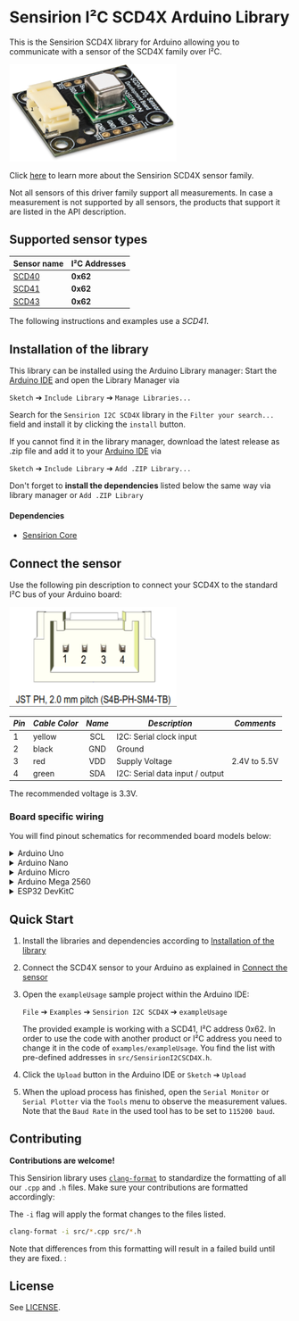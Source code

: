 # Sensirion I²C SCD4X Arduino Library

This is the Sensirion SCD4X library for Arduino allowing you to
communicate with a sensor of the SCD4X family over I²C.

<img src="images/SCD41.png" width="300px">

Click [here](https://sensirion.com/products/catalog/SEK-SCD41) to learn more about the Sensirion SCD4X sensor family.


Not all sensors of this driver family support all measurements.
In case a measurement is not supported by all sensors, the products that
support it are listed in the API description.



## Supported sensor types

| Sensor name   | I²C Addresses  |
| ------------- | -------------- |
|[SCD40](https://sensirion.com/products/catalog/SCD40)| **0x62**|
|[SCD41](https://sensirion.com/products/catalog/SCD41)| **0x62**|
|[SCD43](https://sensirion.com/products/catalog/SCD43)| **0x62**|

The following instructions and examples use a *SCD41*.



## Installation of the library

This library can be installed using the Arduino Library manager:
Start the [Arduino IDE](http://www.arduino.cc/en/main/software) and open
the Library Manager via

`Sketch` ➔ `Include Library` ➔ `Manage Libraries...`

Search for the `Sensirion I2C SCD4X` library in the `Filter
your search...` field and install it by clicking the `install` button.

If you cannot find it in the library manager, download the latest release as .zip file
and add it to your [Arduino IDE](http://www.arduino.cc/en/main/software) via

`Sketch` ➔ `Include Library` ➔ `Add .ZIP Library...`

Don't forget to **install the dependencies** listed below the same way via library
manager or `Add .ZIP Library`

#### Dependencies
* [Sensirion Core](https://github.com/Sensirion/arduino-core)

## Connect the sensor

Use the following pin description to connect your SCD4X to the standard I²C bus of your Arduino board:

<img src="images/SCD41_pinout.png" width="300px">

| *Pin* | *Cable Color* | *Name* | *Description*  | *Comments* |
|-------|---------------|:------:|----------------|------------|
| 1 | yellow | SCL | I2C: Serial clock input |
| 2 | black | GND | Ground |
| 3 | red | VDD | Supply Voltage | 2.4V to 5.5V
| 4 | green | SDA | I2C: Serial data input / output |




The recommended voltage is 3.3V.

### Board specific wiring
You will find pinout schematics for recommended board models below:



<details><summary>Arduino Uno</summary>
<p>

| *SCD4X* | *SCD4X Pin* | *Cable Color* | *Board Pin* |
| :---: | --- | --- | --- |
| SCL | 1 | yellow | D19/SCL |
| GND | 2 | black | GND |
| VDD | 3 | red | 3.3V |
| SDA | 4 | green | D18/SDA |



<img src="images/Arduino-Uno-Rev3-i2c-pinout-3.3V.png" width="600px">
</p>
</details>




<details><summary>Arduino Nano</summary>
<p>

| *SCD4X* | *SCD4X Pin* | *Cable Color* | *Board Pin* |
| :---: | --- | --- | --- |
| SCL | 1 | yellow | A5 |
| GND | 2 | black | GND |
| VDD | 3 | red | 3.3V |
| SDA | 4 | green | A4 |



<img src="images/Arduino-Nano-i2c-pinout-3.3V.png" width="600px">
</p>
</details>




<details><summary>Arduino Micro</summary>
<p>

| *SCD4X* | *SCD4X Pin* | *Cable Color* | *Board Pin* |
| :---: | --- | --- | --- |
| SCL | 1 | yellow | ~D3/SCL |
| GND | 2 | black | GND |
| VDD | 3 | red | 3.3V |
| SDA | 4 | green | D2/SDA |



<img src="images/Arduino-Micro-i2c-pinout-3.3V.png" width="600px">
</p>
</details>




<details><summary>Arduino Mega 2560</summary>
<p>

| *SCD4X* | *SCD4X Pin* | *Cable Color* | *Board Pin* |
| :---: | --- | --- | --- |
| SCL | 1 | yellow | D21/SCL |
| GND | 2 | black | GND |
| VDD | 3 | red | 3.3V |
| SDA | 4 | green | D20/SDA |



<img src="images/Arduino-Mega-2560-Rev3-i2c-pinout-3.3V.png" width="600px">
</p>
</details>




<details><summary>ESP32 DevKitC</summary>
<p>

| *SCD4X* | *SCD4X Pin* | *Cable Color* | *Board Pin* |
| :---: | --- | --- | --- |
| SCL | 1 | yellow | GPIO 22 |
| GND | 2 | black | GND |
| VDD | 3 | red | 3V3 |
| SDA | 4 | green | GPIO 21 |



<img src="images/esp32-devkitc-i2c-pinout-3.3V.png" width="600px">
</p>
</details>



## Quick Start

1. Install the libraries and dependencies according to [Installation of the library](#installation-of-the-library)

2. Connect the SCD4X sensor to your Arduino as explained in [Connect the sensor](#connect-the-sensor)

3. Open the `exampleUsage` sample project within the Arduino IDE:

   `File` ➔ `Examples` ➔ `Sensirion I2C SCD4X` ➔ `exampleUsage`


   The provided example is working with a SCD41, I²C address 0x62.
   In order to use the code with another product or I²C address you need to change it in the code of `examples/exampleUsage`.
   You find the list with pre-defined addresses in `src/SensirionI2CSCD4X.h`.


5. Click the `Upload` button in the Arduino IDE or `Sketch` ➔ `Upload`

4. When the upload process has finished, open the `Serial Monitor` or `Serial
   Plotter` via the `Tools` menu to observe the measurement values. Note that
   the `Baud Rate` in the used tool has to be set to `115200 baud`.

## Contributing

**Contributions are welcome!**

This Sensirion library uses
[`clang-format`](https://releases.llvm.org/download.html) to standardize the
formatting of all our `.cpp` and `.h` files. Make sure your contributions are
formatted accordingly:

The `-i` flag will apply the format changes to the files listed.

```bash
clang-format -i src/*.cpp src/*.h
```

Note that differences from this formatting will result in a failed build until
they are fixed.
:

## License

See [LICENSE](LICENSE).